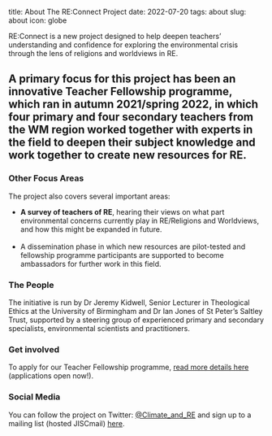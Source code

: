 title: About The RE:Connect Project
date: 2022-07-20
tags: about
slug: about
icon: globe


RE:Connect is a new project designed to help deepen teachers’ understanding and confidence for exploring the environmental crisis through the lens of religions and worldviews in RE.

<div class="focus_highlight"><h2>A primary focus for this project has been an innovative Teacher Fellowship programme, which ran in autumn 2021/spring 2022, in which four primary and four secondary teachers from the WM region worked together with experts in the field to deepen their subject knowledge and work together to create new resources for RE.</h2></div>

### Other Focus Areas

The project also covers several important areas:

*  **A survey of teachers of RE**, hearing their views on what part environmental concerns currently play in RE/Religions and Worldviews, and how this might be expanded in future.<br><br>
*  A dissemination phase in which new resources are pilot-tested and fellowship programme participants are supported to become ambassadors for further work in this field.

### The People

The initiative is run by Dr Jeremy Kidwell, Senior Lecturer in Theological Ethics at the University of Birmingham and Dr Ian Jones of St Peter’s Saltley Trust, supported by a steering group of experienced primary and secondary specialists, environmental scientists and practitioners.

### Get involved

To apply for our Teacher Fellowship programme, <a href="https://www.saltleytrust.org.uk/reconnect-teacher-fellowship-programme-on-re-and-climate-crisis-open-now/">read more details here</a> (applications open now!).

### Social Media

You can follow the project on Twitter: [@Climate_and_RE](https://twitter.com/Climate_and_RE) and sign up to a mailing list (hosted JISCmail) <a href="https://www.jiscmail.ac.uk/cgi-bin/webadmin?SUBED1=RE-CONNECT&A=1">here</a>.